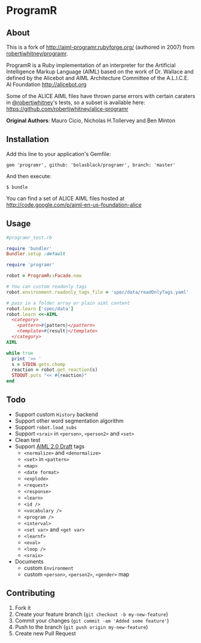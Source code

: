 # ProgramR

## About

This is a fork of http://aiml-programr.rubyforge.org/ (authored in 2007) from [robertjwhitney/programr](https://github.com/robertjwhitney/programr).

ProgramR is a Ruby implementation of an interpreter for the Artificial Intelligence Markup Language (AIML) based on the work of Dr. Wallace and defined by the Alicebot and AIML Architecture Committee of the A.L.I.C.E. AI Foundation http://alicebot.org

Some of the ALICE AIML files have thrown parse errors with certain caraters in [@robertjwhitney](https://github.com/robertjwhitney)'s tests, so a subset is available here: https://github.com/robertjwhitney/alice-programr

**Original Authors**: Mauro Cicio, Nicholas H.Tollervey and Ben Minton


## Installation

Add this line to your application's Gemfile:

    gem 'programr', github: 'bolasblack/programr', branch: 'master'

And then execute:

    $ bundle

You can find a set of ALICE AIML files hosted at http://code.google.com/p/aiml-en-us-foundation-alice

## Usage

```ruby
#programr_test.rb

require 'bundler'
Bundler.setup :default

require 'programr'

robot = ProgramR::Facade.new

# You can custom readonly tags
robot.environment.readonly_tags_file = 'spec/data/readOnlyTags.yaml'

# pass in a folder array or plain aiml content
robot.learn ['spec/data']
robot.learn <<-AIML
  <category>
    <pattern>#{pattern}</pattern>
    <template>#{result}</template>
  </category>
AIML

while true
  print '>> '
  s = STDIN.gets.chomp
  reaction = robot.get_reaction(s)
  STDOUT.puts "<< #{reaction}"
end
```

## Todo

* Support custom `History` backend
* Support other word segmentation algorithm
* Support `robot.load_subs`
* Support `<srai>` in `<person>`, `<person2>` and `<set>`
* Clean test
* Support [AIML 2.0 Draft](https://docs.google.com/document/d/1wNT25hJRyupcG51aO89UcQEiG-HkXRXusukADpFnDs4/pub) tags
    * `<normalize>` and `<denormalize>`
    * `<set>` in `<pattern>`
    * `<map>`
    * `<date format>`
    * `<explode>`
    * `<request>`
    * `<response>`
    * `<learn>`
    * `<id />`
    * `<vocabulary />`
    * `<program />`
    * `<interval>`
    * `<set var>` and `<get var>`
    * `<learnf>`
    * `<eval>`
    * `<loop />`
    * `<sraix>`
* Documents
    * custom `Environment`
    * custom `<person>`, `<person2>`, `<gender>` map

## Contributing

1. Fork it
2. Create your feature branch (`git checkout -b my-new-feature`)
3. Commit your changes (`git commit -am 'Added some feature'`)
4. Push to the branch (`git push origin my-new-feature`)
5. Create new Pull Request
